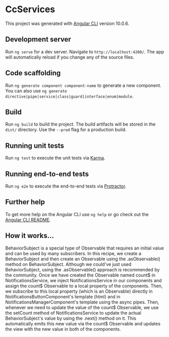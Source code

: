 # CcServices

This project was generated with [Angular CLI](https://github.com/angular/angular-cli) version 10.0.6.

## Development server

Run `ng serve` for a dev server. Navigate to `http://localhost:4200/`. The app will automatically reload if you change any of the source files.

## Code scaffolding

Run `ng generate component component-name` to generate a new component. You can also use `ng generate directive|pipe|service|class|guard|interface|enum|module`.

## Build

Run `ng build` to build the project. The build artifacts will be stored in the `dist/` directory. Use the `--prod` flag for a production build.

## Running unit tests

Run `ng test` to execute the unit tests via [Karma](https://karma-runner.github.io).

## Running end-to-end tests

Run `ng e2e` to execute the end-to-end tests via [Protractor](http://www.protractortest.org/).

## Further help

To get more help on the Angular CLI use `ng help` or go check out the [Angular CLI README](https://github.com/angular/angular-cli/blob/master/README.md).


## How it works…
BehaviorSubject is a special type of Observable that requires an initial value
and can be used by many subscribers. In this recipe, we create a BehaviorSubject
and then create an Observable using the .asObservable() method on
BehaviorSubject. Although we could've just used BehaviorSubject, using the
.asObservable() approach is recommended by the community.
Once we have created the Observable named count$ in NotificationsService, we
inject NotificationsService in our components and assign the count$ Observable
to a local property of the components. Then, we subscribe to this local property (which is
an Observable) directly in NotificationsButtonComponent's template (html) and
in NotificationsManagerComponent's template using the async pipes.
Then, whenever we need to update the value of the count$ Observable, we use
the setCount method of NotificationsService to update the actual
BehaviorSubject's value by using the .next() method on it. This automatically
emits this new value via the count$ Observable and updates the view with the new
value in both of the components.
